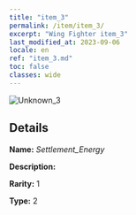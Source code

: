 ```yaml
---
title: "item_3"
permalink: /item/item_3/
excerpt: "Wing Fighter item_3"
last_modified_at: 2023-09-06
locale: en
ref: "item_3.md"
toc: false
classes: wide
---
```



 ![Unknown_3](/images/item/Settlement_Energy_p.png)



## Details

 **Name:** *Settlement_Energy* 

 **Description:** 

 **Rarity:** 1 

 **Type:** 2 


